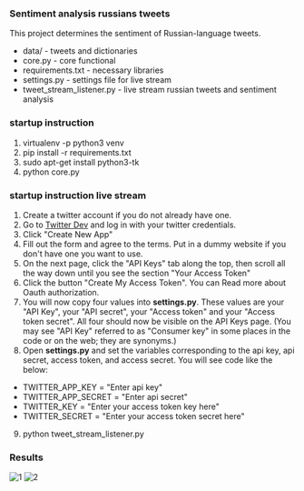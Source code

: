 ### Sentiment analysis russians tweets
This project determines the sentiment of Russian-language tweets.
* data/ - tweets and dictionaries
* core.py - core functional
* requirements.txt - necessary libraries
* settings.py - settings file for live stream
* tweet_stream_listener.py - live stream russian tweets and sentiment analysis
### startup instruction
1. virtualenv -p python3 venv
2. pip install -r requirements.txt
3. sudo apt-get install python3-tk
4. python core.py
### startup instruction live stream
1. Create a twitter account if you do not already have one.
2. Go to [Twitter Dev](https://apps.twitter.com/) and log in with your twitter credentials.
3. Click "Create New App"
4. Fill out the form and agree to the terms. Put in a dummy website if you don't have one you want to use.
5. On the next page, click the "API Keys" tab along the top, then scroll all the way down until you see the section "Your Access Token"
6. Click the button "Create My Access Token". You can Read more about Oauth authorization.
7. You will now copy four values into **settings.py**. These values are your "API Key", your "API secret", your "Access token" and your "Access token secret". All four should now be visible on the API Keys page. (You may see "API Key" referred to as "Consumer key" in some places in the code or on the web; they are synonyms.)
8. Open **settings.py** and set the variables corresponding to the api key, api secret, access token, and access secret. You will see code like the below:
* TWITTER_APP_KEY = "Enter api key"
* TWITTER_APP_SECRET = "Enter api secret"
* TWITTER_KEY = "Enter your access token key here"
* TWITTER_SECRET = "Enter your access token secret here"
9. python tweet_stream_listener.py

### Results
![1](https://user-images.githubusercontent.com/17500704/38318859-98ee4c96-385a-11e8-9396-1ef00ca71c15.png)
![2](https://user-images.githubusercontent.com/17500704/38318155-ecc59e5c-3858-11e8-85eb-26ad672e97b6.png)
